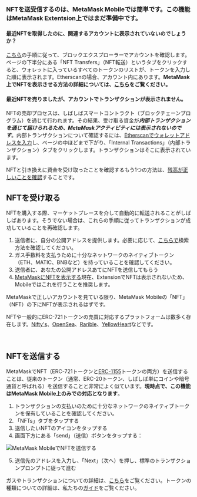 ### NFTを送受信するのは、**MetaMask Mobile**では簡単です。この機能はMetaMask Extentsion上ではまだ準備中です。


#### 最近NFTを取得したのに、関連するアカウントに表示されていないのでしょうか？


[こちら](https://support.metamask.io/hc/en-us/articles/360057536611)の手順に従って、ブロックエクスプローラーでアカウントを確認します。ページの下半分にある「NFT Transfers」（NFT転送）というタブをクリックすると、ウォレットに入っているすべてのトークンのリストが、トークンを入力した順に表示されます。Etherscanの場合、アカウント内にあります。**MetaMask上でNFTを表示させる方法の詳細については、[こちら](https://support.metamask.io/hc/en-us/articles/360058238591)をご覧ください。**


#### 最近NFTを売りましたが、アカウントでトランザクションが表示されません。


NFTの売却プロセスは、しばしばスマートコントラクト（ブロックチェーンプログラム）を通じて行われます。その結果、受け取る資金が***内部トランザクションを通じて届けられるため、MetaMaskアクティビティには表示されないのです***。内部トランザクションについて確認するには、[Etherscanでウォレットアドレスを入力](https://support.metamask.io/hc/en-us/articles/360057536611)し、ページの中ほどまで下がり、「Internal Transactions」（内部トランザクション）タブをクリックします。トランザクションはそこに表示されています。


NFTと引き換えに資金を受け取ったことを確認するもう1つの方法は、[残高が正しいことを確認](https://support.metamask.io/hc/en-us/articles/4407623354139)することです。



NFTを受け取る
---------


NFTを購入する際、マーケットプレースを介して自動的に転送されることがしばしばあります。そうでない場合は、これらの手順に従ってトランザクションが成功していることを再確認します。


1. 送信者に、自分の公開アドレスを提供します。必要に応じて、[こちらで](https://support.metamask.io/hc/en-us/articles/360015289512)検索方法を確認してください。
2. ガス手数料を支払うために十分なネットワークのネイティブトークン（ETH、MATIC、BNBなど）を持っていることを確認してください。
3. 送信者に、あなたの公開アドレスあてにNFTを送信してもらう
4. [MetaMaskにNFTを表示する](https://support.metamask.io/hc/en-us/articles/360058238591)現在、ExtensionでNFTは表示されないため、Mobileではこれを行うことを推奨します。


MetaMaskで正しいアカウントを見ている限り、MetaMask Mobileの「NFT」（NFT）の下にNFTが表示されるはずです。


NFTや一般的にERC-721トークンの売買に対応するプラットフォームは数多く存在します。[Nifty's](https://niftys.com/)、[OpenSea](https://opensea.io/)、[Rarible](https://rarible.com/)、[YellowHeart](https://yh.io/)などです。


 


NFTを送信する
--------


MetaMaskでNFT（ERC-721トークンと[ERC-1155](https://support.metamask.io/hc/en-us/articles/360058488651)トークンの両方）を送信することは、従来のトークン（通常、ERC-20トークン、しばしば単にコインや暗号通貨と呼ばれる）を送信することと非常によく似ています。**現時点で、この機能はMetaMask Mobile上のみでの対応となります**。


1. トランザクションの支払いのために十分なネットワークのネイティブトークンを保有していることを確認してください。
2. 「NFTs」タブをタップする
3. 送信したいNFTのアイコンをタップする
4. 画面下方にある「send」（送信）ボタンをタップする：


![MetaMask MobileでNFTを送信する](https://support.metamask.io/hc/article_attachments/12539451275163)


5. 送信先のアドレスを入力し、「Next」（次へ）を押し、標準のトランザクションプロンプトに従って進む


ガスやトランザクションについての詳細は、[こちら](https://support.metamask.io/hc/en-us/articles/4404600179227-User-Guide-Gas)をご覧ください。トークンの種類についての詳細は、私たちの[ガイド](https://support.metamask.io/hc/en-us/articles/4405497827355-User-guide-Tokens)をご覧ください。

